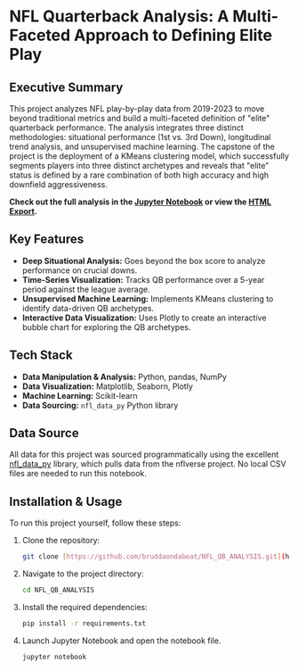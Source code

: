 # NFL Quarterback Analysis: A Multi-Faceted Approach to Defining Elite Play

## Executive Summary

This project analyzes NFL play-by-play data from 2019-2023 to move beyond traditional metrics and build a multi-faceted definition of "elite" quarterback performance. The analysis integrates three distinct methodologies: situational performance (1st vs. 3rd Down), longitudinal trend analysis, and unsupervised machine learning. The capstone of the project is the deployment of a KMeans clustering model, which successfully segments players into three distinct archetypes and reveals that "elite" status is defined by a rare combination of both high accuracy and high downfield aggressiveness.

**Check out the full analysis in the [Jupyter Notebook](./NFL%20QB%20Analysis%20Final.ipynb) or view the [HTML Export](./NFL%20QB%20Analysis%20Final%20(10).html).**

## Key Features
* **Deep Situational Analysis:** Goes beyond the box score to analyze performance on crucial downs.
* **Time-Series Visualization:** Tracks QB performance over a 5-year period against the league average.
* **Unsupervised Machine Learning:** Implements KMeans clustering to identify data-driven QB archetypes.
* **Interactive Data Visualization:** Uses Plotly to create an interactive bubble chart for exploring the QB archetypes.

## Tech Stack
* **Data Manipulation & Analysis:** Python, pandas, NumPy
* **Data Visualization:** Matplotlib, Seaborn, Plotly
* **Machine Learning:** Scikit-learn
* **Data Sourcing:** `nfl_data_py` Python library

## Data Source
All data for this project was sourced programmatically using the excellent [nfl_data_py](https://github.com/nflverse/nfl_data_py) library, which pulls data from the nflverse project. No local CSV files are needed to run this notebook.

## Installation & Usage
To run this project yourself, follow these steps:

1.  Clone the repository:
    ```bash
    git clone [https://github.com/bruddaondabeat/NFL_QB_ANALYSIS.git](https://github.com/bruddaondabeat/NFL_QB_ANALYSIS.git)
    ```
2.  Navigate to the project directory:
    ```bash
    cd NFL_QB_ANALYSIS
    ```
3.  Install the required dependencies:
    ```bash
    pip install -r requirements.txt
    ```
4.  Launch Jupyter Notebook and open the notebook file.
    ```bash
    jupyter notebook
    ```